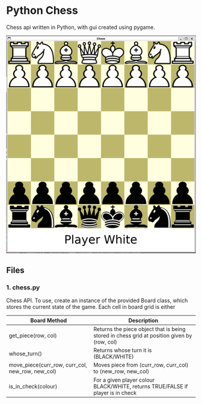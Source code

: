 # Python Chess

Chess api written in Python, with gui created using pygame.

![GUI created with pygame](/src/img/sample_chess_interface2.png "Sample interface")

## Files

### 1. chess.py

Chess API. To use, create an instance of the provided Board class, which stores the current state of
the game. Each cell in board grid is either 

| Board Method                                     | Description                                                                                 |
|--------------------------------------------------|---------------------------------------------------------------------------------------------|
| get_piece(row, col)                              | Returns the piece object that is being stored in chess grid at position given by (row, col) |
| whose_turn()                                     | Returns whose turn it is (BLACK/WHITE)                                                      |
| move_piece(curr_row, curr_col, new_row, new_col) | Moves piece from (curr_row, curr_col) to (new_row, new_col)                                 |
| is_in_check(colour)                              | For a given player colour BLACK/WHITE, returns TRUE/FALSE if player is in check             |